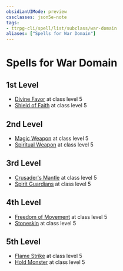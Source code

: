 ```yaml
---
obsidianUIMode: preview
cssclasses: json5e-note
tags:
- ttrpg-cli/spell/list/subclass/war-domain
aliases: ["Spells for War Domain"]
---
```

# Spells for War Domain

## 1st Level

- [Divine Favor](divine-favor "PHB") at class level 5
- [Shield of Faith](shield-of-faith "PHB") at class level 5

## 2nd Level

- [Magic Weapon](magic-weapon "PHB") at class level 5
- [Spiritual Weapon](spiritual-weapon "PHB") at class level 5

## 3rd Level

- [Crusader's Mantle](crusaders-mantle "PHB") at class level 5
- [Spirit Guardians](spirit-guardians "PHB") at class level 5

## 4th Level

- [Freedom of Movement](freedom-of-movement "PHB") at class level 5
- [Stoneskin](stoneskin "PHB") at class level 5

## 5th Level

- [Flame Strike](flame-strike "PHB") at class level 5
- [Hold Monster](hold-monster "PHB") at class level 5